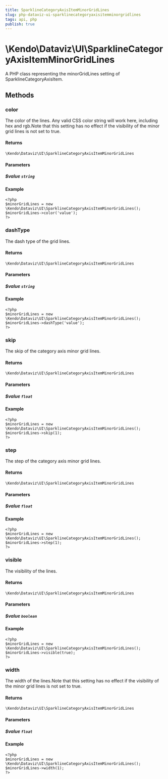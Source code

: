 ```yaml
---
title: SparklineCategoryAxisItemMinorGridLines
slug: php-dataviz-ui-sparklinecategoryaxisitemminorgridlines
tags: api, php
publish: true
---
```


# \Kendo\Dataviz\UI\SparklineCategoryAxisItemMinorGridLines

A PHP class representing the minorGridLines setting of SparklineCategoryAxisItem.


## Methods

### color
The color of the lines. Any valid CSS color string will work here, including hex and
rgb.Note that this setting has no effect if the visibility of the minor
grid lines is not set to true.

#### Returns
`\Kendo\Dataviz\UI\SparklineCategoryAxisItemMinorGridLines`

#### Parameters

##### $value `string`



#### Example 
    <?php
    $minorGridLines = new \Kendo\Dataviz\UI\SparklineCategoryAxisItemMinorGridLines();
    $minorGridLines->color('value');
    ?>

### dashType
The dash type of the grid lines.

#### Returns
`\Kendo\Dataviz\UI\SparklineCategoryAxisItemMinorGridLines`

#### Parameters

##### $value `string`



#### Example 
    <?php
    $minorGridLines = new \Kendo\Dataviz\UI\SparklineCategoryAxisItemMinorGridLines();
    $minorGridLines->dashType('value');
    ?>

### skip
The skip of the category axis minor grid lines.

#### Returns
`\Kendo\Dataviz\UI\SparklineCategoryAxisItemMinorGridLines`

#### Parameters

##### $value `float`



#### Example 
    <?php
    $minorGridLines = new \Kendo\Dataviz\UI\SparklineCategoryAxisItemMinorGridLines();
    $minorGridLines->skip(1);
    ?>

### step
The step of the category axis minor grid lines.

#### Returns
`\Kendo\Dataviz\UI\SparklineCategoryAxisItemMinorGridLines`

#### Parameters

##### $value `float`



#### Example 
    <?php
    $minorGridLines = new \Kendo\Dataviz\UI\SparklineCategoryAxisItemMinorGridLines();
    $minorGridLines->step(1);
    ?>

### visible
The visibility of the lines.

#### Returns
`\Kendo\Dataviz\UI\SparklineCategoryAxisItemMinorGridLines`

#### Parameters

##### $value `boolean`



#### Example 
    <?php
    $minorGridLines = new \Kendo\Dataviz\UI\SparklineCategoryAxisItemMinorGridLines();
    $minorGridLines->visible(true);
    ?>

### width
The width of the lines.Note that this setting has no effect if the visibility of the minor
grid lines is not set to true.

#### Returns
`\Kendo\Dataviz\UI\SparklineCategoryAxisItemMinorGridLines`

#### Parameters

##### $value `float`



#### Example 
    <?php
    $minorGridLines = new \Kendo\Dataviz\UI\SparklineCategoryAxisItemMinorGridLines();
    $minorGridLines->width(1);
    ?>

 
